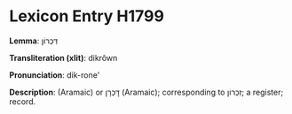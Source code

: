 # Lexicon Entry H1799

**Lemma**: דִּכְרוֹן

**Transliteration (xlit)**: dikrôwn

**Pronunciation**: dik-rone'

**Description**:
(Aramaic) or דׇּכְרָן (Aramaic); corresponding to זִכְרוֹן; a register; record.
